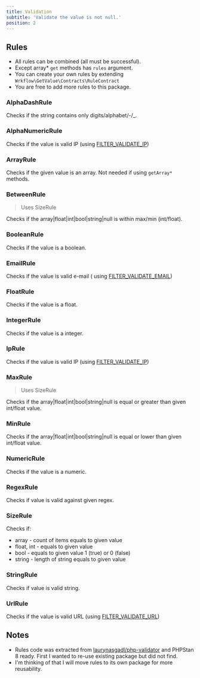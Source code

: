 ```yaml
---
title: Validation
subtitle: 'Validate the value is not null.'
position: 2
---
```


## Rules

- All rules can be combined (all must be successful).
- Except array* `get` methods has `rules` argument.
- You can create your own rules by extending `Wrkflow\GetValue\Contracts\RuleContract`
- You are free to add more rules to this package.

### AlphaDashRule

Checks if the string contains only digits/alphabet/-/_.

### AlphaNumericRule

Checks if the value is valid IP (using [FILTER_VALIDATE_IP](https://www.php.net/manual/en/filter.filters.flags.php))

### ArrayRule

Checks if the given value is an array. Not needed if using `getArray*` methods.

### BetweenRule

> Uses SizeRule

Checks if the array|float|int|bool|string|null is within max/min (int/float).

### BooleanRule

Checks if the value is a boolean.

### EmailRule

Checks if the value is valid e-mail (
using [FILTER_VALIDATE_EMAIL](https://www.php.net/manual/en/filter.filters.flags.php))

### FloatRule

Checks if the value is a float.

### IntegerRule

Checks if the value is a integer.

### IpRule

Checks if the value is valid IP (using [FILTER_VALIDATE_IP](https://www.php.net/manual/en/filter.filters.flags.php))

### MaxRule

> Uses SizeRule

Checks if the array|float|int|bool|string|null is equal or greater than given int/float value.

### MinRule

Checks if the array|float|int|bool|string|null is equal or lower than given int/float value.

### NumericRule

Checks if the value is a numeric.

### RegexRule

Checks if value is valid against given regex.

### SizeRule

Checks if:

- array - count of items equals to given value
- float, int - equals to given value
- bool - equals to given value 1 (true) or 0 (false)
- string - length of string equals to given value

### StringRule

Checks if value is valid string.

### UrlRule

Checks if the value is valid URL (using [FILTER_VALIDATE_URL](https://www.php.net/manual/en/filter.filters.flags.php))

## Notes

- Rules code was extracted from [laurynasgadl/php-validator](https://github.com/laurynasgadl/php-validator) and PHPStan
  8 ready. First I wanted to re-use existing package but did not find.
- I'm thinking of that I will move rules to its own package for more reusability.
